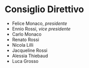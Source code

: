 # Consiglio Direttivo

- Felice Monaco, _presidente_
- Ennio Rossi, _vice presidente_
- Carlo Monaco
- Renato Rossi
- Nicola Lilli
- Jacqueline Rossi
- Alessia Thiebaud
- Luca Grosso
